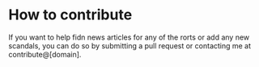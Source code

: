 # How to contribute

If you want to help fidn news articles for any of the rorts or add any new scandals, you can do so by submitting a pull request or contacting me at contribute@[domain].
